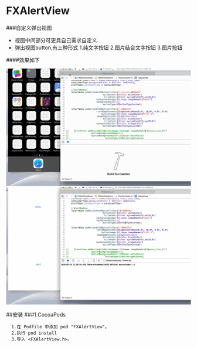 # FXAlertView

###自定义弹出视图
 
 * 视图中间部分可更具自己需求自定义.
 * 弹出视图button,有三种形式
   1.纯文字按钮
   2.图片结合文字按钮
   3.图片按钮
   
####效果如下

![](https://github.com/zfx5130/FXAlertView/blob/master/images/demo.gif)
![](https://github.com/zfx5130/FXAlertView/blob/master/images/demo1.gif)

##安装
###1.CocoaPods

```
  1.在 Podfile 中添加 pod "FXAlertView"。
  2.执行 pod install
  3.导入 <FXAlertView.h>。

```


